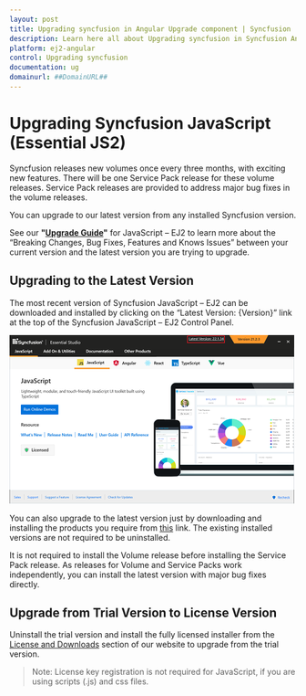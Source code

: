 ```yaml
---
layout: post
title: Upgrading syncfusion in Angular Upgrade component | Syncfusion
description: Learn here all about Upgrading syncfusion in Syncfusion Angular Upgrade component of Syncfusion Essential JS 2 and more.
platform: ej2-angular
control: Upgrading syncfusion 
documentation: ug
domainurl: ##DomainURL##
---
```


# Upgrading Syncfusion JavaScript (Essential JS2)

Syncfusion releases new volumes once every three months, with exciting new features. There will be one Service Pack release for these volume releases. Service Pack releases are provided to address major bug fixes in the volume releases.

You can upgrade to our latest version from any installed Syncfusion version.

See our **"[Upgrade Guide](https://help.syncfusion.com/upgrade-guide/angular-ui-components)"** for JavaScript – EJ2 to learn more about the “Breaking Changes, Bug Fixes, Features and Knows Issues” between your current version and the latest version you are trying to upgrade.

## Upgrading to the Latest Version

The most recent version of Syncfusion JavaScript – EJ2 can be downloaded and installed by clicking on the “Latest Version: {Version}” link at the top of the Syncfusion JavaScript – EJ2 Control Panel.

![license download](images/upgrade3.png)

You can also upgrade to the latest version just by downloading and installing the products you require from [this](https://www.syncfusion.com/account/downloads ) link. The existing installed versions are not required to be uninstalled.

It is not required to install the Volume release before installing the Service Pack release. As releases for Volume and Service Packs work independently, you can install the latest version with major bug fixes directly.

## Upgrade from Trial Version to License Version

Uninstall the trial version and install the fully licensed installer from the [License and Downloads](https://www.syncfusion.com/account/downloads ) section of our website to upgrade from the trial version.

>Note: License key registration is not required for JavaScript, if you are using scripts (.js) and css files.
